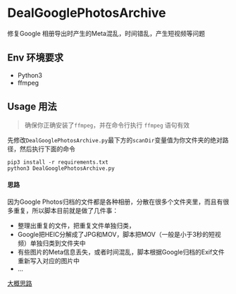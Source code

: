 # DealGooglePhotosArchive
修复Google 相册导出时产生的Meta混乱，时间错乱，产生短视频等问题

## Env 环境要求

- Python3
- ffmpeg

## Usage 用法

> 确保你正确安装了`ffmpeg`，并在命令行执行 `ffmpeg` 语句有效

先修改`DealGooglePhotosArchive.py`最下方的`scanDir`变量值为你文件夹的绝对路径，然后执行下面的命令

```
pip3 install -r requirements.txt
python3 DealGooglePhotosArchive.py 
```


#### 思路

因为Google Photos归档的文件都是各种相册，分散在很多个文件夹里，而且有很多重复，所以脚本目前就是做了几件事：

- 整理出重复的文件，把重复文件单独归类，
- Google把HEIC分解成了JPG和MOV，脚本把MOV（一般是小于3秒的短视频）单独归类到文件夹中
- 有些图片的Meta信息丢失，或者时间混乱，脚本根据Google归档的Exif文件重新写入对应的图片中
- ...

[大概思路](./info.md)
